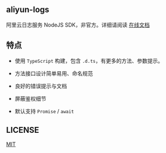 ## aliyun-logs

阿里云日志服务 NodeJS SDK，非官方。详细请阅读 [在线文档](https://aliyun-logs.now.sh/)

## 特点

  - 使用 `TypeScript` 构建，包含 `.d.ts`，有更多的方法、参数提示。
  
  - 方法接口设计简单易用、命名规范
  
  - 良好的错误提示与文档
  
  - 屏蔽鉴权细节
  
  - 默认支持 `Promise` / `await`

## LICENSE
[MIT](LICENSE)
